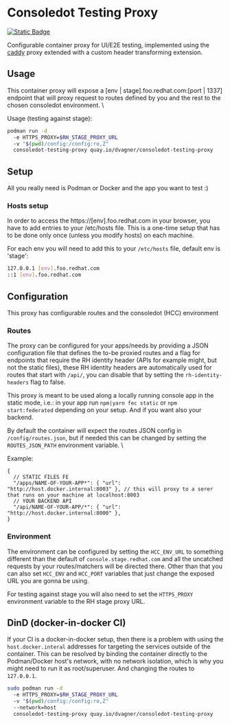 # Consoledot Testing Proxy

[![Static Badge](https://img.shields.io/badge/quay.io-dvagner%2Fconsoledot--testing--proxy-red)](https://quay.io/repository/dvagner/consoledot-testing-proxy)

Configurable container proxy for UI/E2E testing, implemented using the
[caddy](https://caddyserver.com/) proxy extended with a custom header transforming
extension.

## Usage

This container proxy will expose a [env | stage].foo.redhat.com:[port | 1337]
endpoint that will proxy request to routes defined by you and the rest to the
chosen consoledot environment. \

Usage (testing against stage):

```sh
podman run -d
  -e HTTPS_PROXY=$RH_STAGE_PROXY_URL
  -v "$(pwd)/config:/config:ro,Z"
  consoledot-testing-proxy quay.io/dvagner/consoledot-testing-proxy
```

## Setup

All you really need is Podman or Docker and the app you want to test :)

### Hosts setup

In order to access the https://[env].foo.redhat.com in your browser, you have
to add entries to your /etc/hosts file. This is a one-time setup that has to
be done only once (unless you modify hosts) on each machine.

For each env you will need to add this to your `/etc/hosts` file, default env is
'stage':

```sh
127.0.0.1 [env].foo.redhat.com
::1 [env].foo.redhat.com
```

## Configuration

This proxy has configurable routes and the consoledot (HCC) environment

### Routes

The proxy can be configured for your apps/needs by providing a JSON configuration
file that defines the to-be proxied routes and a flag for endpoints that require
the RH identity header (APIs for example might, but not the static files), these
RH identity headers are automatically used for routes that start with `/api/`, you
can disable that by setting the `rh-identity-headers` flag to false.

This proxy is meant to be used along a locally running console app in the static
mode, i.e.: in your app run `npm|yarn fec static` or `npm start:federated` depending
on your setup. And if you want also your backend.

By default the container will expect the routes JSON config in `/config/routes.json`,
but if needed this can be changed by setting the `ROUTES_JSON_PATH` environment
variable. \

Example:

```jsonc
{
  // STATIC FILES FE
  "/apps/NAME-OF-YOUR-APP*": { "url": "http://host.docker.internal:8003" }, // this will proxy to a serer that runs on your machine at localhost:8003
  // YOUR BACKEND API
  "/api/NAME-OF-YOUR-APP/*": { "url": "http://host.docker.internal:8000" },
}
```

### Environment

The environment can be configured by setting the `HCC_ENV_URL` to something
different than the default of `console.stage.redhat.com` and all the uncatched
requests by your routes/matchers will be directed there.
Other than that you can also set `HCC_ENV` and `HCC_PORT` variables that just
change the exposed URL you are gonna be using.

For testing against stage you will also need to set the `HTTPS_PROXY` environment
variable to the RH stage proxy URL.

## DinD (docker-in-docker CI)

If your CI is a docker-in-docker setup, then there is a problem with using the
`host.docker.interal` addresses for targeting the services outside of the container.
This can be resolved by binding the container directly to the Podman/Docker host's
network, with no network isolation, which is why you might need to run it as root/superuser.
And changing the routes to `127.0.0.1`.

```sh
sudo podman run -d
  -e HTTPS_PROXY=$RH_STAGE_PROXY_URL
  -v "$(pwd)/config:/config:ro,Z"
  --network=host
  consoledot-testing-proxy quay.io/dvagner/consoledot-testing-proxy
```
